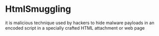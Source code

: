 # HtmlSmuggling
it is malicious technique used by hackers to hide malware payloads in an encoded script in a specially crafted HTML attachment or web page
